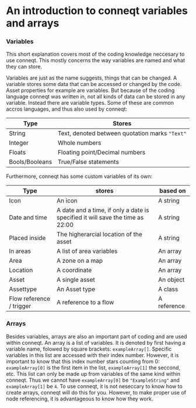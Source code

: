 # An introduction to conneqt variables and arrays

### Variables

This short explanation covers most of the coding knowledge neccesary to use conneqt. This mostly concerns the way variables are named and what they can store.

Variables are just as the name suggests, things that can be changed. A variable stores some data that can be accessed or changed by the code. Asset properties for example are variables. But because of the coding language conneqt was written in, not all kinds of data can be stored in any variable. Instead there are variable types. Some of these are common accros languages, and thus also used by conneqt:

| Type           | Stores                                         |
| -------------- | ---------------------------------------------- |
| String         | Text, denoted between quotation marks `"Text"` |
| Integer        | Whole numbers                                  |
| Floats         | Floating point/Decimal numbers                 |
| Bools/Booleans | True/False statements                          |

Furthermore, conneqt has some custom variables of its own:

| Type                     | stores                                                                        | based on    |
| ------------------------ | ----------------------------------------------------------------------------- | ----------- |
| Icon                     | An icon                                                                       | A string    |
| Date and time            | A date and a time, if only a date is specified it will save the time as 22:00 | A string    |
| Placed inside            | The higherarcial location of the asset                                        | A string    |
| In areas                 | A list of area variables                                                      | An array    |
| Area                     | A zone on a map                                                               | An array    |
| Location                 | A coordinate                                                                  | An array    |
| Asset                    | A single asset                                                                | An object   |
| Assettype                | An Asset type                                                                 | A class     |
| Flow reference / trigger | A reference to a flow                                                         | A reference |

### Arrays

Besides variables, arrays are also an important part of coding and are used within conneqt. An array is a list of variables. It is denoted by first having a variable name, folowed by square brackets: `exampleArray[]`. Specific variables in this list are accessed with their index number. However, it is important to know that this index number stars counting from 0: `exampleArray[0]` is the first item in the list, `exampleArray[1]` the seccond, etc. This list can only be made up from variables of the same kind within conneqt. Thus we cannot have `exampleArray[0]` be `"ExampleString"` and `exampleArray[1]` be `4`. To use conneqt, it is not neseccary to know how to create arrays, conneqt will do this for you. However, to make proper use of node referencing, it is advantageous to know how they work.
